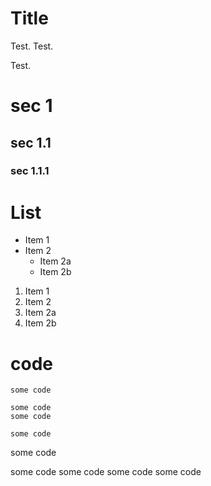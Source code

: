 Title
====

Test.
Test.

Test.

# sec 1

## sec 1.1

### sec 1.1.1

# List

* Item 1
* Item 2
  * Item 2a
  * Item 2b

1. Item 1
1. Item 2
  1. Item 2a
  1. Item 2b

# code
`some code`

    some code
    some code

    some code
  some code

 some code
  some code
   some code
    some code
